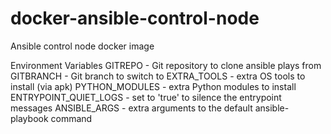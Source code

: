 # docker-ansible-control-node
Ansible control node docker image

Environment Variables
GITREPO - Git repository to clone ansible plays from
GITBRANCH - Git branch to switch to
EXTRA_TOOLS - extra OS tools to install (via apk)
PYTHON_MODULES - extra Python modules to install
ENTRYPOINT_QUIET_LOGS - set to 'true' to silence the entrypoint messages
ANSIBLE_ARGS - extra arguments to the default ansible-playbook command
